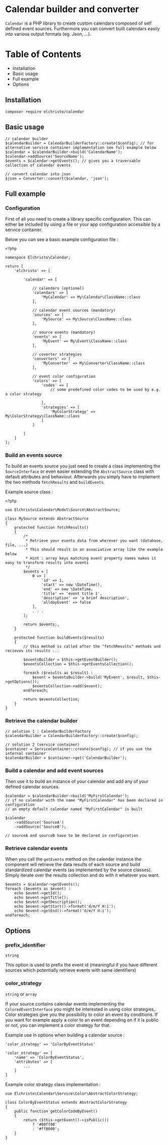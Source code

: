 # Calendar builder and converter

`Calendar` is a PHP library to create custom calendars composed of self defined event sources.
Furthermore you can convert built calendars easily into various output formats (eg. Json, ...).

# Table of Contents

 - Installation
 - Basic usage
 - Full example
 - Options

## Installation

    composer require elchristo/calendar

## Basic usage

    // calendar builder
    $calendarBuilder = CalendarBuilderFactory::create($config); // for alternative service container implementation see full example below
    $calendar = $calendarBuilder->build('CalendarName');
    $calendar->addSource('SourceName');
    $events = $calendar->getEvents(); // gives you a traversable collection of calendar events

    // convert calendar into json
    $json = Converter::convert($calendar, 'json');

## Full example

### Configuration

First of all you need to create a library specific configuration.
This can either be included by using a file or your app configuration accessible by a service container.

Below you can see a basic example configuration file :

    <?php

    namespace Elchristo\Calendar;

    return [
        'elchristo' => [

            'calendar' => [

                // calendars (optional)
                'calendars' => [
                    'MyCalendar' => My\Calendar\ClassName::class
                ],

                // calendar event sources (mandatory)
                'sources' => [
                    'MySource' => My\Source\ClassName::class
                ],

                // source events (mandatory)
                'events' => [
                    'MyEvent' => My\Event\ClassName::class
                ],

                // coverter strategies
                'converters' => [
                    'MyConverter' => My\Converter\ClassName::class
                ],

                // event color configuration
                'colors' => [
                    'codes' => [
                        // some predefined color codes to be used by e.g. a color strategy

                    ],
                    'strategies' => [
                        'MyColorStrategy' => My\ColorStrategy\ClassName::class
                    ]
                ]

            ]
        ]
    ];

### Build an events source

To build an events source you just need to create a class implementing the `SourceInterface` or even easier extending the `AbstractSource` class with default attributes and behaviour.
Afterwards you simply have to implement the two methods `fetchResults` and `buildEvents`.

Example source class :

    <?php

    use Elchristo\Calendar\Model\Source\AbstractSource;

    class MySource extends AbstractSource
    {
        protected function fetchResults()
        {
            /*
             * Retrieve your events data from wherever you want (database, file, ...)
             * This should result in an associative array like the example below
             * Hint : array keys matching event property names makes it easy to transform results into events
             */
            $events = [
                0 => [
                    'id' => 1,
                    'start' => new \DateTime(),
                    'end' => new \DateTime,
                    'title' => 'event title 1',
                    'description' => 'a brief description',
                    'alldayEvent' => false
                ],
                . . .
            ];

            return $events;‚
        }

        protected function buildEvents($results)
        {
            // this method is called after the "fetchResults" methods and recieves its results ...

            $eventsBuilder = $this->getEventBuilder();
            $eventsCollection = $this->getEventsCollection();

            foreach ($results as $result) :
                $event = $eventsBuilder->build('MyEvent', $result, $this->getOptions());
                $eventsCollection->add($event);
            endforeach;

            return $eventsCollection;
        }
    }



### Retrieve the calendar builder

    // solution 1 : CalendarBuilderFactory
    $calendarBuilder = CalendarBuilderFactory::create($config);

    // solution 2 (service container)
    $container = ServiceContainer::create($config); // if you use the internal container
    $calendarBuilder = $container->get('CalendarBuilder');

### Build a calendar and add event sources

Then use it to build an instance of your calendar and add any of your defined calendar sources.

    $calendar = $calendarBuilder->build('MyFirstCalendar');
    // if no calendar with the name "MyFirstCalendar" has been declared in configuration
    // an empty default calendar named "MyFirstCalendar" is built

    $calendar
        ->addSource('SourceA')
        ->addSource('SourceB');

    // sourceA and sourceB have to be declared in configuration

### Retrieve calendar events

When you call the `getEvents` method on the calendar instance the component will retrieve the data results of each source and build standardized calendar events (as implemented by the source classes).
Simply iterate over the results collection and do with it whatever you want.

    $events = $calendar->getEvents();
    foreach ($events as $event) :
        echo $event->getId();
        echo $event->getTitle();
        echo $event->getDescription();
        echo $event->getStart()->format('d/m/Y H:i');
        echo $event->getEnd()->format('d/m/Y H:i');
    endforeach;

## Options

### prefix_identifier

`string`

This option is used to prefix the event id (meaningful if you have different sources which potentially retrieve events with same identifiers)

### color_strategy

`string` or `array`

If your source contains calendar events implementing the `ColoredEventInterface` you might be interested in using color strategies,.
Color strategies give you the possibility to color an event by conditions.
If you want for example apply a color to an event depending on if it is public or not, you can implement a color strategy for that.

Example use in options when building a calendar source :

    'color_strategy' => 'ColorByEventStatus'

    'color_strategy' => [
        'name' => 'ColorByEventStatus',
        'attributes' => [
            ...
        ]
    ]

Example color strategy class implementation :

    use Elchristo\Calendar\Service\Color\AbstractColorStrategy;

    class ColorByEventStatus extends AbstractColorStrategy
    {
        public function getColorCodeByEvent()
        {
            return ($this->getEvent()->isPublic())
                ? '#00ff00'
                : '#ff0000';
        }
    }
